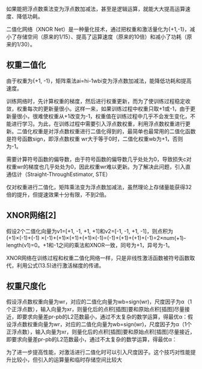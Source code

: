 

<!--
 * @version:
 * @Author:  StevenJokess https://github.com/StevenJokess
 * @Date: 2020-10-08 20:19:13
 * @LastEditors:  StevenJokess https://github.com/StevenJokess
 * @LastEditTime: 2020-10-08 20:24:43
 * @Description:
 * @TODO::
 * @Reference:[1]: https://weread.qq.com/web/reader/86432480718ff649864dc83k3de32dd027d3def184ad06e
 * [2]: https://weread.qq.com/web/reader/86432480718ff649864dc83kec532f2027fec5decca5182
-->

如果能把浮点数乘法变为浮点数加减法，甚至是逻辑运算，就能大大提高运算速度、降低功耗。

二值化网络（XNOR Net）是一种量化技术，通过把权重和激活量化为{+1,-1}，减小了存储空间（原来的1/15）、提高了运算速度（原来的10倍）和减小了功耗（原来的1/30）。

## 权重二值化


由于权重为{+1, -1}，矩阵乘法ai=hi-1wbi变为浮点数加减法，能降低功耗和提高速度。

训练网络时，先计算权重的梯度，然后进行权重更新，而为了使训练过程稳定收敛，权重每次的更新量很小。这样一来，如果训练过程中权重只取+1或-1，由于更新量很小，很难使权重从+1改变为-1，权重值在训练过程中几乎不会发生变化，不能进行学习。为此，在训练过程中需要引入浮点数权重，利用浮点数权重进行更新。二值化权重是对浮点数权重进行二值化得到的，最简单也最常用的二值化函数是符号函数sign，即浮点数权重 wr大于等于0时，二值化权重wb为+1，否则为-1。

需要计算符号函数的偏导数，由于符号函数的偏导数几乎处处为0，导致损失c对权重wr的梯度也几乎处处为0，因此权重wr难以更新。为了解决此问题，引入直通估计（Straight-ThroughEstimator, STE）

仅对权重进行二值化，矩阵乘法变为浮点数加减法，虽然理论上存储量能获得32倍的提升，但提速效果十分有限，不到2倍。

## XNOR网络[2]

假设2个二值化向量为v1=[+1, -1, +1, +1]和v2=[-1, -1, +1, -1]，则点积为(+1)×(-1)+(-1) ×(-1)+(+1)×(+1)+(+1)×(-1)=(-1)+(+1)+(+1)+(-1)=2×num(+1)-length(v1)=0。+1和-1之间的乘法和XNOR一致，同号为+1，异号为-1。

XNOR网络在训练过程和权重二值化网络一样，只是非线性激活函数被符号函数取代，利用公式(13.5)进行激活梯度的传递。

## 权重尺度化

假设浮点数权重向量为wr，对应的二值化向量为wb=sign(wr)，尺度因子为α（1个正浮点数），输入向量为xr，则量化后的点积[插图]要和原始点积[插图]尽量接近，即要求向量差pr-pb的L2范数最小，通过不太复杂的数学运算，得最优α：假设浮点数权重向量为wr，对应的二值化向量为wb=sign(wr)，尺度因子为α（1个正浮点数），输入向量为xr，则量化后的点积[插图]要和原始点积[插图]尽量接近，即要求向量差pr-pb的L2范数最小，通过不太复杂的数学运算，得最优α：

为了进一步提高性能，对激活进行二值化时可以引入尺度因子。这个技巧对性能提升比较小，但引入的运算量和临时存储空间比较大
